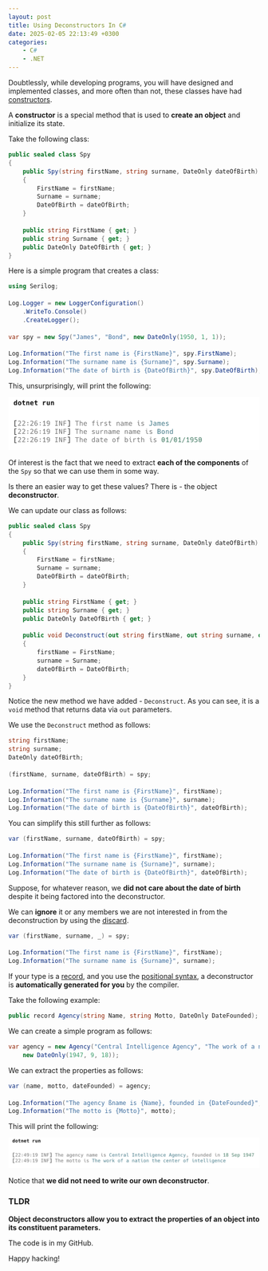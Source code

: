 ```yaml
---
layout: post
title: Using Deconstructors In C#
date: 2025-02-05 22:13:49 +0300
categories:
    - C#
    - .NET
---
```


Doubtlessly, while developing programs, you will have designed and implemented classes, and more often than not, these classes have had [constructors](https://learn.microsoft.com/en-us/dotnet/csharp/programming-guide/classes-and-structs/constructors#:~:text=A%20constructor%20is%20a%20method,type%20are%20valid%20when%20created.).

A **constructor** is a special method that is used to **create an object** and initialize its state.

Take the following class:

```c#
public sealed class Spy
{
    public Spy(string firstName, string surname, DateOnly dateOfBirth)
    {
        FirstName = firstName;
        Surname = surname;
        DateOfBirth = dateOfBirth;
    }

    public string FirstName { get; }
    public string Surname { get; }
    public DateOnly DateOfBirth { get; }
}
```

Here is a simple program that creates a class:

```c#
using Serilog;

Log.Logger = new LoggerConfiguration()
    .WriteTo.Console()
    .CreateLogger();

var spy = new Spy("James", "Bond", new DateOnly(1950, 1, 1));

Log.Information("The first name is {FirstName}", spy.FirstName);
Log.Information("The surname name is {Surname}", spy.Surname);
Log.Information("The date of birth is {DateOfBirth}", spy.DateOfBirth);
```

This, unsurprisingly, will print the following:

![DeconstructOld](../images/2025/02/DeconstructOld.png)

Of interest is the fact that we need to extract **each of the components** of the `Spy` so that we can use them in some way.

Is there an easier way to get these values? There is - the object **deconstructor**.

We can update our class as follows:

```c#
public sealed class Spy
{
    public Spy(string firstName, string surname, DateOnly dateOfBirth)
    {
        FirstName = firstName;
        Surname = surname;
        DateOfBirth = dateOfBirth;
    }

    public string FirstName { get; }
    public string Surname { get; }
    public DateOnly DateOfBirth { get; }

    public void Deconstruct(out string firstName, out string surname, out DateOnly dateOfBirth)
    {
        firstName = FirstName;
        surname = Surname;
        dateOfBirth = DateOfBirth;
    }
}
```

Notice the new method we have added - `Deconstruct`. As you can see, it is a `void` method that returns data via `out` parameters.

We use the `Deconstruct` method as follows:

```c#
string firstName;
string surname;
DateOnly dateOfBirth;

(firstName, surname, dateOfBirth) = spy;

Log.Information("The first name is {FirstName}", firstName);
Log.Information("The surname name is {Surname}", surname);
Log.Information("The date of birth is {DateOfBirth}", dateOfBirth);
```

You can simplify this still further as follows:

```c#
var (firstName, surname, dateOfBirth) = spy;

Log.Information("The first name is {FirstName}", firstName);
Log.Information("The surname name is {Surname}", surname);
Log.Information("The date of birth is {DateOfBirth}", dateOfBirth);
```

Suppose, for whatever reason, we **did not care about the date of birth** despite it being factored into the deconstructor.

We can **ignore** it or any members we are not interested in from the deconstruction by using the [discard](https://learn.microsoft.com/en-us/dotnet/csharp/fundamentals/functional/discards).

```c#
var (firstName, surname, _) = spy;

Log.Information("The first name is {FirstName}", firstName);
Log.Information("The surname name is {Surname}", surname);
```

If your type is a [record](https://learn.microsoft.com/en-us/dotnet/csharp/language-reference/builtin-types/record), and you use the [positional syntax](https://www.educative.io/answers/what-is-the-positional-syntax-for-property-definition-in-c-sharp-90), a deconstructor is **automatically generated for you** by the compiler.

Take the following example:

```c#
public record Agency(string Name, string Motto, DateOnly DateFounded);
```

We can create a simple program as follows:

```c#
var agency = new Agency("Central Intelligence Agency", "The work of a nation the center of intelligence",
    new DateOnly(1947, 9, 18));
```

We can extract the properties as follows:

```c#
var (name, motto, dateFounded) = agency;

Log.Information("The agency ßname is {Name}, founded in {DateFounded}", name, dateFounded);
Log.Information("The motto is {Motto}", motto);
```

This will print the following:

![DeconstructNew](../images/2025/02/DeconstructNew.png)

Notice that **we did not need to write our own deconstructor**.

### TLDR

**Object deconstructors allow you to extract the properties of an object into its constituent parameters.**

The code is in my GitHub.

Happy hacking!
